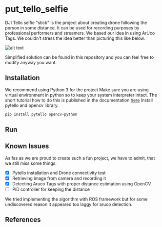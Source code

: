 # put_tello_selfie
DJI Tello selfie "stick" is the project about creating drone following the person in some distance. It can be used for recording purposes by professional performers and streamers. We based our idea in using ArUco Tags. We couldn't stress the idea better than picturing this like below.

![alt text](https://github.com/filesmuggler/put_tello_selfie/blob/main/docs/idea.jpg")

Simplified solution can be found in this repository and you can feel free to modify anyway you want.

## Installation
We recommend using Python 3 for the project
Make sure you are using virtual environment in python so to keep your system interpreter intact.
The short tutorial how to do this is published in the documentation [here](https://docs.python.org/3/library/venv.html)
Install pytello and opencv library.

```bash
pip install pytello opencv-python
```
## Run

## Known Issues
As fas as we are proud to create such a fun project, we have to admit, that we still miss some things:

- [x] Pytello installation and Drone connectivity test
- [x] Retrieving image from camera and recording it
- [x] Detecting Aruco Tags with proper distance estimation using OpenCV 
- [ ] PID controller for keeping the distance

We tried implementing the algorithm with ROS framework but for some undiscovered reason it appeared too laggy for aruco detection.

## References


